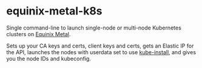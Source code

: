 # equinix-metal-k8s

Single command-line to launch single-node or multi-node Kubernetes clusters on [Equinix Metal](https://metal.equinix.com).

Sets up your CA keys and certs, client keys and certs, gets an Elastic IP for the API, launches the nodes with
userdata set to use [kube-install](https://github.com/deitch/kube-install), and gives you the node IDs and kubeconfig.
